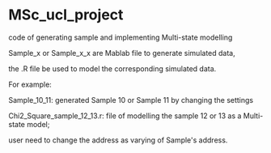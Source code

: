 
# MSc_ucl_project
code of generating sample and implementing Multi-state modelling




Sample_x or Sample_x_x are Mablab file to generate simulated data,

the .R file be used to model the corresponding simulated data.





For example:



Sample_10_11: generated Sample 10 or Sample 11 by changing the settings 



Chi2_Square_sample_12_13.r:  file of modelling the sample 12 or 13 as a Multi-state model;

user need  to change the address as varying of Sample's address.
